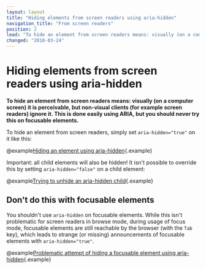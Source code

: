 ```yaml
---
layout: layout
title: "Hiding elements from screen readers using aria-hidden"
navigation_title: "From screen readers"
position: 2
lead: "To hide an element from screen readers means: visually (on a computer screen) it is perceivable, but non-visual clients (for example screen readers) ignore it. This is done easily using ARIA, but you should never try this on focusable elements."
changed: "2018-03-24"
---
```


# Hiding elements from screen readers using aria-hidden

**To hide an element from screen readers means: visually (on a computer screen) it is perceivable, but non-visual clients (for example screen readers) ignore it. This is done easily using ARIA, but you should never try this on focusable elements.**

To hide an element from screen readers, simply set `aria-hidden="true"` on it like this:

@example[Hiding an element using aria-hidden](hiding-an-element-using-aria-hidden){.example}

Important: all child elements will also be hidden! It isn't possible to override this by setting `aria-hidden="false"` on a child element:

@example[Trying to unhide an aria-hidden child](trying-to-unhide-an-aria-hidden-child){.example}

## Don't do this with focusable elements

You shouldn't use `aria-hidden` on focusable elements. While this isn't problematic for screen readers in browse mode, during usage of focus mode, focusable elements are still reachable by the browser (with the `Tab` key), which leads to strange (or missing) announcements of focusable elements with `aria-hidden="true"`.

@example[Problematic attempt of hiding a focusable element using aria-hidden](problematic-attempt-of-hiding-a-focusable-element-using-aria-hidden){.example}